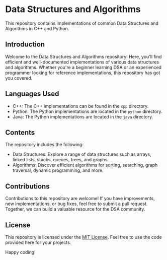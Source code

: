 # Data Structures and Algorithms

This repository contains implementations of common Data Structures and Algorithms in C++ and Python.

## Introduction

Welcome to the Data Structures and Algorithms repository! Here, you'll find efficient and well-documented implementations of various data structures and algorithms. Whether you're a beginner learning DSA or an experienced programmer looking for reference implementations, this repository has got you covered.

## Languages Used

- C++: The C++ implementations can be found in the `cpp` directory.
- Python: The Python implementations are located in the `python` directory.
- Java: The Python implementations are located in the `java` directory.

## Contents

The repository includes the following:

- Data Structures: Explore a range of data structures such as arrays, linked lists, stacks, queues, trees, and graphs.
- Algorithms: Discover efficient algorithms for sorting, searching, graph traversal, dynamic programming, and more.

## Contributions

Contributions to this repository are welcome! If you have improvements, new implementations, or bug fixes, feel free to submit a pull request. Together, we can build a valuable resource for the DSA community.

## License

This repository is licensed under the [MIT License](LICENSE). Feel free to use the code provided here for your projects.

Happy coding!
